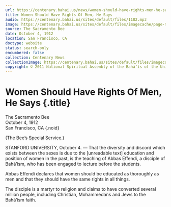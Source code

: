 ```yaml
---
url: https://centenary.bahai.us/news/women-should-have-rights-men-he-says
title: Women Should Have Rights Of Men, He Says
audio: https://centenary.bahai.us/sites/default/files/1182.mp3
image: https://centenary.bahai.us/sites/default/files/imagecache/page-main-image/images/press_clippings/10-04-19112%2CThe%20Sacramento%20Bee%2Cpg%2002%20col%2003%20Women%20Should%20Have%20Rights%20of%20Men%20He%20Says%20-%202400%20dpi%20-%20001.png
source: The Sacramento Bee
date: October 4, 1912
location: San Francisco, CA
doctype: website
status: search-only
encumbered: false
collection: Centenary News
collectionImage: https://centenary.bahai.us/sites/default/files/imagecache/theme-image/main_image/abdulbaha-overview-small_0.jpg
copyright: © 2011 National Spiritual Assembly of the Bahá’ís of the United States
---
```



# Women Should Have Rights Of Men, He Says {.title}

The Sacramento Bee  
October 4, 1912  
San Francisco, CA
{.noid}  



(The Bee’s Special Service.)

STANFORD UNIVERSITY, October 4. — That the diversity and discord which exists between the sexes is due to the \[unreadable text\] education and position of women in the past, is the teaching of Abbas Effendi, a disciple of Bahá’ísm, who has been engaged to lecture before the students.

Abbas Effendi declares that women should be educated as thoroughly as men and that they should have the same rights in all things.

The disciple is a martyr to religion and claims to have converted several million people, including Christian, Mohammedans and Jews to the Bahá’ísm faith.